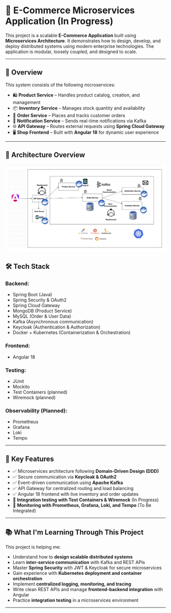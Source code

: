 # 🛒 E-Commerce Microservices Application (In Progress)

This project is a scalable **E-Commerce Application** built using **Microservices Architecture**. It demonstrates how to design, develop, and deploy distributed systems using modern enterprise technologies. The application is modular, loosely coupled, and designed to scale.

---

## 🚀 Overview

This system consists of the following microservices:

- 🛍️ **Product Service** – Handles product catalog, creation, and management  
- 📦 **Inventory Service** – Manages stock quantity and availability  
- 🧾 **Order Service** – Places and tracks customer orders  
- 🔔 **Notification Service** – Sends real-time notifications via Kafka  
- 🌐 **API Gateway** – Routes external requests using **Spring Cloud Gateway**  
- 🖥️ **Shop Frontend** – Built with **Angular 18** for dynamic user experience

---
## 🧩 Architecture Overview

![Architecture Diagram](./assets/architecture.png)


## 🛠️ Tech Stack

### Backend:
- Spring Boot (Java)
- Spring Security & OAuth2
- Spring Cloud Gateway
- MongoDB (Product Service)
- MySQL (Order & User Data)
- Kafka (Asynchronous communication)
- Keycloak (Authentication & Authorization)
- Docker + Kubernetes (Containerization & Orchestration)

### Frontend:
- Angular 18

### Testing:
- JUnit
- Mockito
- Test Containers (planned)
- Wiremock (planned)

### Observability (Planned):
- Prometheus
- Grafana
- Loki
- Tempo

---

## 🎯 Key Features

- ✅ Microservices architecture following **Domain-Driven Design (DDD)**
- ✅ Secure communication via **Keycloak & OAuth2**
- ✅ Event-driven communication using **Apache Kafka**
- ✅ API Gateway for centralized routing and load balancing
- ✅ Angular 18 frontend with live inventory and order updates
- 🚧 **Integration testing with Test Containers & Wiremock** (In Progress)
- 🚧 **Monitoring with Prometheus, Grafana, Loki, and Tempo** (To Be Integrated)

---

## 📚 What I'm Learning Through This Project

This project is helping me:

- Understand how to **design scalable distributed systems**
- Learn **inter-service communication** with Kafka and REST APIs
- Master **Spring Security** with JWT & Keycloak for secure microservices
- Gain experience with **Kubernetes deployment and container orchestration**
- Implement **centralized logging, monitoring, and tracing**
- Write clean REST APIs and manage **frontend-backend integration** with Angular
- Practice **integration testing** in a microservices environment

---

